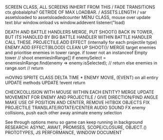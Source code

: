SCREEN CLASS, ALL SCREENS INHERIT FROM THIS / FADE TRANSITIONS ctx.globalalpha?
GETRIDE OF MAX LOADBAR.  / ASSETS.LENGTH / var assetsloaded to assetsloadedcounter
MENU CLASS, mouse over update text blur
window.onload vs window.addevent listener("load)

DEATH AND BATTLE HANDLERS MERGE, PUT SHOOT() BACK IN TOWER, BUT ITS HANDLED BY BIG BATTLE HANDLER
WITHIN BATTLE HANDLER CALL THESE.
PROJECTILE.ADD EFFECT (internally for each projectile type)  ENEMY.ADD EFFECT(BLOOD)
CLEAN UP SHOOT()/ MERGE target enemies and prioritise enemies in tower range.
if tower not an instanceof Empty tower // shoot
enemiesInRange[]
if enemySelect = enemiesInRange.find(enemy => enemy.isSelected); // return
else enemies in range.sort // return

mOVING SPRITE CLASS
DELTA TIME * ENEMY MOVIE, (EVENT) on all entiry UPDATE methods UPDATE !event return

CHECKCOLLISION WITH MOUSE WITHIN EACH ENTITY?
MERGE UPDATE MOVEMENT FOR ENEMY AND PROJECTILE / GIVE DIRECTION/FIND ANGLE
MAKE USE OF POSITION AND CENTER, REMOVE HITBOX OBJECTS
FIX PROJECTILE TRANSLATE/ROTATE/CENTER
AUDIO SOUND FX
enemy collisions, push each other away
animate enemy selection

See through options menu so game can keep running in background 
RESEARCH: ASYNC, AWAIT, PROMISES,  SCOPE/CLOSURE,  OBJECT.() PROTOTYPES, JS PERFORMANCE, WINDOW DOCUMENT




